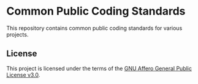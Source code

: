 # Common Public Coding Standards

This repository contains common public coding standards for various projects.

## License

This project is licensed under the terms of the [GNU Affero General Public License v3.0](LICENSE.md).